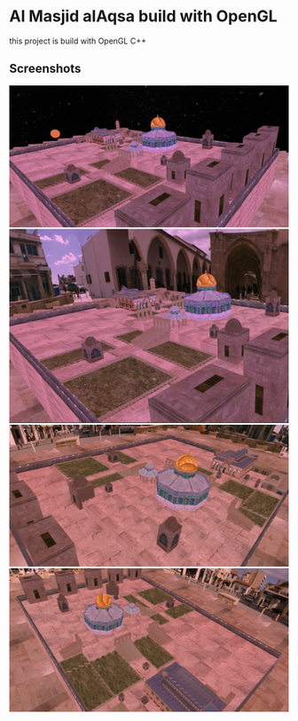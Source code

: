 # Al Masjid alAqsa build with OpenGL

this project is build with OpenGL C++

## Screenshots

![Screenshot 1](screenshots/1.png)
![Screenshot 2](screenshots/2.png)
![Screenshot 3](screenshots/3.png)
![Screenshot 4](screenshots/4.png)
